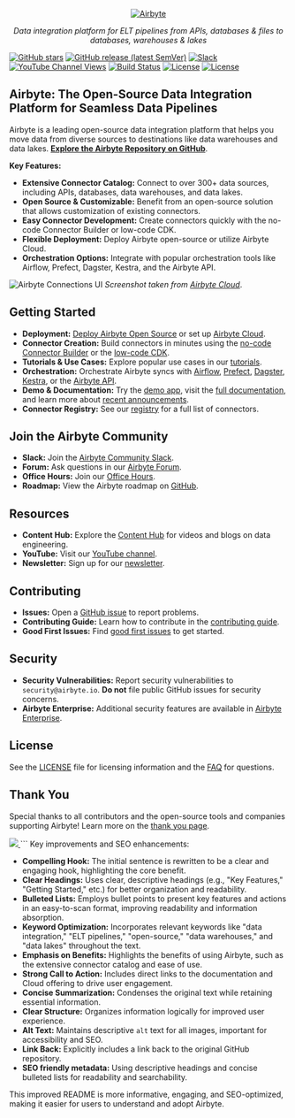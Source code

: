 <p align="center">
  <a href="https://airbyte.com"><img src="https://assets.website-files.com/605e01bc25f7e19a82e74788/624d9c4a375a55100be6b257_Airbyte_logo_color_dark.svg" alt="Airbyte"></a>
</p>

<p align="center">
    <em>Data integration platform for ELT pipelines from APIs, databases & files to databases, warehouses & lakes</em>
</p>

[![GitHub stars](https://img.shields.io/github/stars/airbytehq/airbyte?style=social&label=Star&maxAge=2592000)](https://github.com/airbytehq/airbyte/stargazers/)
[![GitHub release (latest SemVer)](https://img.shields.io/github/v/release/airbytehq/airbyte?color=white)](https://github.com/airbytehq/airbyte/releases)
[![Slack](https://img.shields.io/badge/slack-join-white.svg?logo=slack)](https://airbytehq.slack.com/)
[![YouTube Channel Views](https://img.shields.io/youtube/channel/views/UCQ_JWEFzs1_INqdhIO3kmrw?style=social)](https://www.youtube.com/c/AirbyteHQ/?sub_confirmation=1)
[![Build Status](https://img.shields.io/github/actions/workflow/status/airbytehq/airbyte/gradle.yml?branch=master)](https://github.com/airbytehq/airbyte/actions/workflows/gradle.yml)
[![License](https://img.shields.io/static/v1?label=license&message=MIT&color=white)](https://github.com/airbytehq/airbyte/tree/master/docs/project-overview/licenses)
[![License](https://img.shields.io/static/v1?label=license&message=ELv2&color=white)](https://github.com/airbytehq/airbyte/tree/master/docs/project-overview/licenses)

## Airbyte: The Open-Source Data Integration Platform for Seamless Data Pipelines

Airbyte is a leading open-source data integration platform that helps you move data from diverse sources to destinations like data warehouses and data lakes.  [**Explore the Airbyte Repository on GitHub**](https://github.com/airbytehq/airbyte).

**Key Features:**

*   **Extensive Connector Catalog:** Connect to over 300+ data sources, including APIs, databases, data warehouses, and data lakes.
*   **Open Source & Customizable:** Benefit from an open-source solution that allows customization of existing connectors.
*   **Easy Connector Development:** Create connectors quickly with the no-code Connector Builder or low-code CDK.
*   **Flexible Deployment:** Deploy Airbyte open-source or utilize Airbyte Cloud.
*   **Orchestration Options:** Integrate with popular orchestration tools like Airflow, Prefect, Dagster, Kestra, and the Airbyte API.

![Airbyte Connections UI](https://github.com/airbytehq/airbyte/assets/38087517/35b01d0b-00bf-407b-87e6-a5cd5cd720b5)
_Screenshot taken from [Airbyte Cloud](https://cloud.airbyte.com/signup)_.

## Getting Started

*   **Deployment:** [Deploy Airbyte Open Source](https://docs.airbyte.com/quickstart/deploy-airbyte) or set up [Airbyte Cloud](https://docs.airbyte.com/cloud/getting-started-with-airbyte-cloud).
*   **Connector Creation:** Build connectors in minutes using the [no-code Connector Builder](https://docs.airbyte.com/connector-development/connector-builder-ui/overview) or the [low-code CDK](https://docs.airbyte.com/connector-development/config-based/low-code-cdk-overview).
*   **Tutorials & Use Cases:** Explore popular use cases in our [tutorials](https://airbyte.com/tutorials).
*   **Orchestration:** Orchestrate Airbyte syncs with [Airflow](https://docs.airbyte.com/operator-guides/using-the-airflow-airbyte-operator), [Prefect](https://docs.airbyte.com/operator-guides/using-prefect-task), [Dagster](https://docs.airbyte.com/operator-guides/using-dagster-integration), [Kestra](https://docs.airbyte.com/operator-guides/using-kestra-plugin), or the [Airbyte API](https://reference.airbyte.com/reference/start).
*   **Demo & Documentation:** Try the [demo app](https://demo.airbyte.io/), visit the [full documentation](https://docs.airbyte.com/), and learn more about [recent announcements](https://airbyte.com/blog-categories/company-updates).
*   **Connector Registry:** See our [registry](https://connectors.airbyte.com/files/generated_reports/connector_registry_report.html) for a full list of connectors.

## Join the Airbyte Community

*   **Slack:** Join the [Airbyte Community Slack](https://airbyte.com/community).
*   **Forum:** Ask questions in our [Airbyte Forum](https://github.com/airbytehq/airbyte/discussions).
*   **Office Hours:** Join our [Office Hours](https://airbyte.io/daily-office-hours/).
*   **Roadmap:** View the Airbyte roadmap on [GitHub](https://github.com/orgs/airbytehq/projects/37/views/1?pane=issue&itemId=26937554).

## Resources

*   **Content Hub:** Explore the [Content Hub](https://airbyte.com/content-hub) for videos and blogs on data engineering.
*   **YouTube:** Visit our [YouTube channel](https://www.youtube.com/c/AirbyteHQ).
*   **Newsletter:** Sign up for our [newsletter](https://airbyte.com/newsletter).

## Contributing

*   **Issues:** Open a [GitHub issue](https://github.com/airbytehq/airbyte/issues/new/choose) to report problems.
*   **Contributing Guide:** Learn how to contribute in the [contributing guide](https://docs.airbyte.com/contributing-to-airbyte/).
*   **Good First Issues:** Find [good first issues](https://github.com/airbytehq/airbyte/labels/contributor-program) to get started.

## Security

*   **Security Vulnerabilities:** Report security vulnerabilities to `security@airbyte.io`.  **Do not** file public GitHub issues for security concerns.
*   **Airbyte Enterprise:** Additional security features are available in [Airbyte Enterprise](https://airbyte.com/airbyte-enterprise).

## License

See the [LICENSE](docs/project-overview/licenses/) file for licensing information and the [FAQ](docs/project-overview/licenses/license-faq.md) for questions.

## Thank You

Special thanks to all contributors and the open-source tools and companies supporting Airbyte!  Learn more on the [thank you page](THANK-YOU.md).

<a href="https://github.com/airbytehq/airbyte/graphs/contributors">
  <img src="https://contrib.rocks/image?repo=airbytehq/airbyte"/>
</a>
```
Key improvements and SEO enhancements:

*   **Compelling Hook:** The initial sentence is rewritten to be a clear and engaging hook, highlighting the core benefit.
*   **Clear Headings:**  Uses clear, descriptive headings (e.g., "Key Features," "Getting Started," etc.) for better organization and readability.
*   **Bulleted Lists:**  Employs bullet points to present key features and actions in an easy-to-scan format, improving readability and information absorption.
*   **Keyword Optimization:**  Incorporates relevant keywords like "data integration," "ELT pipelines," "open-source," "data warehouses," and "data lakes" throughout the text.
*   **Emphasis on Benefits:** Highlights the benefits of using Airbyte, such as the extensive connector catalog and ease of use.
*   **Strong Call to Action:** Includes direct links to the documentation and Cloud offering to drive user engagement.
*   **Concise Summarization:** Condenses the original text while retaining essential information.
*   **Clear Structure:** Organizes information logically for improved user experience.
*   **Alt Text:** Maintains descriptive `alt` text for all images, important for accessibility and SEO.
*   **Link Back:** Explicitly includes a link back to the original GitHub repository.
*   **SEO friendly metadata:**  Using descriptive headings and concise bulleted lists for readability and searchability.

This improved README is more informative, engaging, and SEO-optimized, making it easier for users to understand and adopt Airbyte.